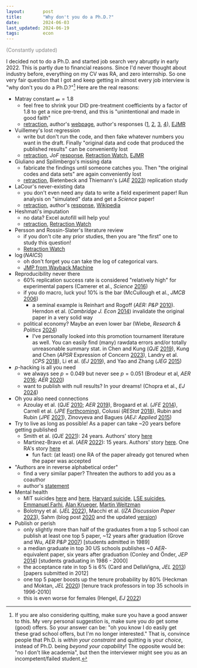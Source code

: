 ```yaml
---
layout:       post
title:        "Why don't you do a Ph.D.?"
date:         2024-06-03
last_updated: 2024-06-19
tags:         econ
---
```



<p><font color="#828282">(Constantly updated)</font></p>

I decided not to do a Ph.D. and started job search very abruptly in early 2022. This is partly due to financial reasons. Since I'd never thought about industry before, everything on my CV was RA, and zero internship. So one very fair question that I got and keep getting in almost every job interview is "why don't you do a Ph.D.?"[^answer] Here are the real reasons:

[^answer]: If you are also considering quitting, make sure you have a good answer to this. My very personal suggestion is, make sure you *do* get some (good) offers. So your answer can be: "oh you know I do easily get these grad school offers, but I'm no longer interested." That is, convince people that Ph.D. is *within your constraint* and quitting is your *choice*, instead of Ph.D. being *beyond your capability*! The opposite would be: "no I don't like academia", but then the interviewer might see you as an incompetent/failed student.

* Matray constant $\mathscr{m} = 1.8$
    + feel free to shrink your DID pre-treatment coefficients by a factor of $1.8$ to get a nice pre-trend, and this is "unintentional and made in good faith"
    + [retraction](https://www.aeaweb.org/articles?id=10.1257/aer.113.7.2053), author's [webpage](https://web.archive.org/web/20240603021537/https://sites.google.com/view/adrienmatray/papers?authuser=0), author's responses ([1](https://www.dropbox.com/scl/fi/264cyt3m3e9frkldsvgch/statement_AER.pdf?rlkey=2i7isi0tp4iq170igz3tdrdsd&dl=0), [2](https://www.dropbox.com/s/jq1bmy6q39fmlcu/supplemental_note.pdf?dl=0), [3](https://www.dropbox.com/s/skenqoxmygjxfcr/retraction_note_for_website.pdf?dl=0), [4](https://www.dropbox.com/s/xfrdxsso8k1mmux/Matray_2023.pdf?dl=0)), [EJMR](https://www.econjobrumors.com/topic/the-great-matray-scam-2023)
* Vuillemey's lost regression
    + write but don't run the code, and then fake whatever numbers you want in the draft. Finally "original data and code that produced the published results" can be conveniently lost
    + [retraction](https://onlinelibrary.wiley.com/doi/10.1111/jofi.13064), *JoF* [response](https://afajof.org/2021/07/answers-to-faq-about-the-recent-retraction-of-an-article-in-the-jf/), [Retraction Watch](https://retractionwatch.com/2021/07/08/researchers-forfeit-10000-award-when-papers-findings-cant-be-replicated/), [EJMR](https://www.econjobrumors.com/topic/jf-article-is-retracted)
* Giuliano and Spilimbergo's missing data
    + fabricate the findings until someone catches you. Then "the original codes and data sets" are again conveniently lost
    + [retraction](https://doi.org/10.1093/restud/rdac085), Bietenbeck and Thiemann's (*JAE* [2023](https://doi.org/10.1002/jae.2970)) replication study
* LaCour's never-existing data
    + you don't even need any data to write a field experiment paper! Run analysis on "simulated" data and get a *Science* paper!
    + [retraction](https://www.science.org/doi/10.1126/science.aac6638), author's [response](https://retractionwatch.com/wp-content/uploads/2015/05/LaCour_Response_05-29-2015.pdf), [Wikipedia](https://en.wikipedia.org/wiki/When_contact_changes_minds)
* Heshmati's imputation
    + no data? Excel autofill will help you!
    + [retraction](https://doi.org/10.1016/j.jclepro.2023.138092), [Retraction Watch](https://retractionwatch.com/2024/02/05/no-data-no-problem-undisclosed-tinkering-in-excel-behind-economics-paper/)
* Persson and Rossin-Slater's literature review
    + if you don't cite any prior studies, then you are "the first" one to study this question!
    + [Retraction Watch](https://retractionwatch.com/2016/05/26/economists-go-wild-over-overlooked-citations-in-preprint-on-prenatal-stress/)
* $\log(NAICS)$
    + oh don't forget you can take the log of categorical vars.
    + [JMP from Wayback Machine](https://web.archive.org/web/20150616021934/http://faculty.chicagobooth.edu/workshops/financelunch/pdf/siriwardanejmp.pdf)
* Reproducibility never there
    + 60% replication success rate is considered "relatively high" for experimental papers (Camerer et al., *Science* [2016](https://www.science.org/doi/10.1126/science.aaf0918))
    + if you do macro, luck you! 10% is the bar (McCullough et al., *JMCB* [2006](https://doi.org/10.1353/mcb.2006.0061))
        - a seminal example is Reinhart and Rogoff (*AER: P&P* [2010](https://doi.org/10.1257/aer.100.2.573)). Herndon et al. (*Cambridge J. Econ* [2014](https://doi.org/10.1093/cje/bet075)) invalidate the original paper in a very solid way
    + political economy? Maybe an even lower bar (Wiebe, *Research & Politics* [2024](https://doi.org/10.1177/20531680241229875))
        - I've personally looked into this promotion tournament literature as well. You can easily find (many) rawdata errors and/or totally unreasonable summary stat. in Chen and Kung (*QJE* [2019](https://doi.org/10.1093/qje/qjy027)), Kung and Chen (*APSR* Expression of Concern [2023](https://doi.org/10.1017/S0003055423000060)), Landry et al. (*CPS* [2018](https://doi.org/10.1177/0010414017730078)), Li et al. (*EJ* [2019](https://doi.org/10.1093/ej/uez018)), and Yao and Zhang (*JEG* [2015](https://doi.org/10.1007/s10887-015-9116-1))
* *p*-hacking is all you need
    + we always see $p = 0.049$ but never see $p = 0.051$ (Brodeur et al, *AER* [2016](http://dx.doi.org/10.1257/app.20150044); *AER* [2020](https://doi.org/10.1257/aer.20190687))
    + want to publish with null results? In your dreams! (Chopra et al., *EJ* [2024](https://doi.org/10.1093/ej/uead060))
* Oh you also need connections
    + Azoulay et al. (*QJE* [2010](https://doi.org/10.1162/qjec.2010.125.2.549); *AER* [2019](https://doi.org/10.1257/aer.20161574)), Brogaard et al. (*JFE* [2014](https://doi.org/10.1016/j.jfineco.2013.10.006)), Carrell et al. (*JPE* [Forthcoming](https://doi.org/10.1086/730208)), Colussi (*REStat* [2018](https://doi.org/10.1162/REST_a_00666)), Rubin and Rubin (*JPE* [2021](https://doi.org/10.1086/715021)), Zinovyeva and Bagues (*AEJ: Applied* [2015](https://doi.org/10.1257/app.20120337))
* Try to live as long as possible! As a paper can take ~20 years before getting published
    + Smith et al. (*QJE* [2021](https://doi.org/10.1093/restud/rdab001)): 24 years. Authors' story [here](https://x.com/LonesSmith/status/1369763777537847298)
    + Martinez-Bravo et al. (*AER* [2022](https://doi.org/10.1257/aer.20181249)): 15 years. Authors' story [here](https://mp.weixin.qq.com/s/7b6YHc5cRuPUO2KeamwHgA). One RA's story [here](https://weibo.com/7214391486/L2TAnq9QL)
        - fun fact: (at least) one RA of the paper already got tenured when the paper was accepted
* "Authors are in reverse alphabetical order"
    + find a very similar paper? Threaten the authors to add you as a coauthor
    + author's [statement](https://sites.google.com/site/oyvindthomassen/authorship)
* Mental health
    + MIT suicides [here](https://web.archive.org/web/20150716045000/http://web.mit.edu/~sdavies/www/mit-suicides/) and [here](https://thetech.com/2015/09/22/nickolaus-v135-n23), [Harvard suicide](https://www.thecrimson.com/article/1996/6/22/economics-doctoral-student-commits-suicide-pdmitry/), [LSE suicides](https://x.com/nunopgpalma/status/1535190269754220545), [Emmanuel Farhi](https://en.wikipedia.org/wiki/Emmanuel_Farhi), [Alan Krueger](https://en.wikipedia.org/wiki/Alan_Krueger#Death_and_legacy), [Martin Weitzman](https://en.wikipedia.org/wiki/Martin_Weitzman#Research)
    + Bolotnyy et al. (*JEL* [2022](https://doi.org/10.1257/jel.20201555)), Macchi et al. (*IZA Discussion Paper* [2023](https://elisamacchi.github.io/publication/econ-mental-health/)), Sahm (blog post [2020](https://web.archive.org/web/20200729023354/https://macromomblog.com/2020/07/29/economics-is-a-disgrace/) and the updated [version](https://web.archive.org/web/20240315205918/https://macromomblog.com/2020/07/29/economics-is-a-disgrace/))
* Publish or perish
    + only slightly more than half of the graduates from a top 5 school can publish at least one top 5 paper, ~12 years after graduation (Grove and Wu, *AER P&P* [2007](https://doi.org/10.1257/aer.97.2.506)) [students admitted in 1989]
    + a median graduate in top 30 US schools publishes ~0 *AER*-equivalent paper, six years after graduation (Conley and Önder, *JEP* [2014](http://doi.org/10.1257/jep.28.3.205)) [students graduating in 1986 - 2000]
    + the acceptance rate in top 5 is 6% (Card and DellaVigna, *JEL* [2013](https://doi.org/10.1257/jel.51.1.144)) [papers submitted in 2012]
    + one top 5 paper boosts up the tenure probability by 80% (Heckman and Moktan, *JEL* [2020](https://doi.org/10.1257/jel.20191574)) [tenure track professors in top 35 schools in 1996-2010]
    + this is even worse for females (Hengel, *EJ* [2022](https://doi.org/10.1093/ej/ueac032))
